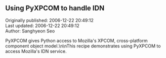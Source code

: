 ## Using PyXPCOM to handle IDN  
Originally published: 2006-12-22 20:49:12  
Last updated: 2006-12-22 20:49:12  
Author: Sanghyeon Seo  
  
PyXPCOM gives Python access to Mozilla's XPCOM, cross-platform component object model.\n\nThis recipe demonstrates using PyXPCOM to access Mozilla's IDN service.